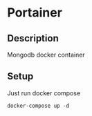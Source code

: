 # Portainer

## Description

Mongodb docker container

## Setup

Just run docker compose

```
docker-compose up -d
```

